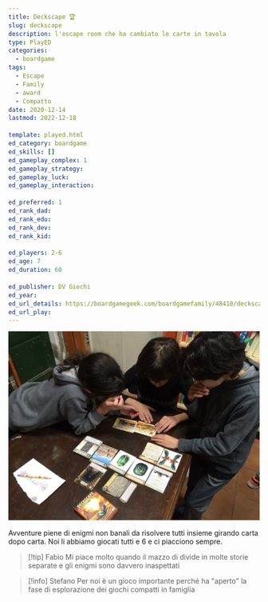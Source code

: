 ```yaml
---
title: Deckscape 🏆
slug: deckscape
description: l'escape room che ha cambiato le carte in tavola
type: PlayED
categories:
  - boardgame
tags:
  - Escape
  - Family
  - award
  - Compatto
date: 2020-12-14
lastmod: 2022-12-18

template: played.html
ed_category: boardgame
ed_skills: []
ed_gameplay_complex: 1
ed_gameplay_strategy: 
ed_gameplay_luck: 
ed_gameplay_interaction: 

ed_preferred: 1
ed_rank_dad: 
ed_rank_edu: 
ed_rank_dev: 
ed_rank_kid: 

ed_players: 2-6
ed_age: 7
ed_duration: 60

ed_publisher: DV Giochi
ed_year: 
ed_url_details: https://boardgamegeek.com/boardgamefamily/48410/deckscape
ed_url_play: 
---
```


![](../../assets/img/played/boardgame/deckscape.webp)

Avventure piene di enigmi non banali da risolvere tutti insieme girando carta dopo carta. Noi li abbiamo giocati tutti e 6 e ci piacciono sempre.

> [!tip] Fabio
> Mi piace molto quando il mazzo di divide in molte storie separate e gli enigmi sono davvero inaspettati

> [!info] Stefano
> Per noi è un gioco importante perché ha "aperto" la fase di esplorazione dei giochi compatti in famiglia


